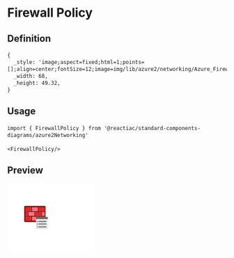 # Firewall Policy

## Definition

```
{
  _style: 'image;aspect=fixed;html=1;points=[];align=center;fontSize=12;image=img/lib/azure2/networking/Azure_Firewall_Policy.svg;strokeColor=none;',
  _width: 68,
  _height: 49.32,
}
```

## Usage

```
import { FirewallPolicy } from '@reactiac/standard-components-diagrams/azure2Networking'

<FirewallPolicy/>
```

## Preview

<img src="./firewall-policy.png" width="200"/>
